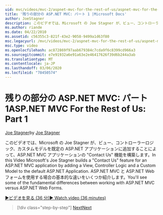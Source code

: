 ```yaml
---
uid: mvc/videos/mvc-2/aspnet-mvc-for-the-rest-of-us/aspnet-mvc-for-the-rest-of-us-part-1
title: '残りの部分の ASP.NET MVC: パート 1 |Microsoft Docs'
author: JoeStagner
description: このビデオでは、Microsoft の Joe Stagner が、ビュー、コントローラーロジック、カスタムモデルを t... に追加して、ASP.NET MVC アプリケーションの "お問い合わせ" 機能を構築します。
ms.author: riande
ms.date: 04/22/2010
ms.assetid: c56355c3-821f-43e2-9058-9499a1d63f80
msc.legacyurl: /mvc/videos/mvc-2/aspnet-mvc-for-the-rest-of-us/aspnet-mvc-for-the-rest-of-us-part-1
msc.type: video
ms.openlocfilehash: ac872869f97aab679384c7cda9f6c8399cd966a3
ms.sourcegitcommit: e7e91932a6e91a63e2e46417626f39d6b244a3ab
ms.translationtype: MT
ms.contentlocale: ja-JP
ms.lasthandoff: 03/06/2020
ms.locfileid: "78450574"
---
```

# <a name="aspnet-mvc-for-the-rest-of-us-part-1"></a><span data-ttu-id="47bc6-103">残りの部分の ASP.NET MVC: パート1</span><span class="sxs-lookup"><span data-stu-id="47bc6-103">ASP.NET MVC For the Rest of Us: Part 1</span></span>

<span data-ttu-id="47bc6-104">[Joe Stagner](https://github.com/JoeStagner)</span><span class="sxs-lookup"><span data-stu-id="47bc6-104">by [Joe Stagner](https://github.com/JoeStagner)</span></span>

<span data-ttu-id="47bc6-105">このビデオでは、Microsoft の Joe Stagner が、ビュー、コントローラーロジック、カスタムモデルを既定の ASP.NET アプリケーションに追加することによって、ASP.NET MVC アプリケーションの "Contact Us" 機能を構築します。</span><span class="sxs-lookup"><span data-stu-id="47bc6-105">In this Video Microsoft's Joe Stagner builds a "Contact Us" feature for an ASP.NET MVC application by adding a View, Controller Logic and a Custom Model to the default ASP.NET Application.</span></span> <span data-ttu-id="47bc6-106">ASP.NET MVC と ASP.NET Web フォームを使用する場合の基本的な違いをいくつか紹介します。</span><span class="sxs-lookup"><span data-stu-id="47bc6-106">You'll see some of the fundamental differences between working with ASP.NET MVC versus ASP.NET Web Forms.</span></span>

[<span data-ttu-id="47bc6-107">&#9654;ビデオを見る (36 分)</span><span class="sxs-lookup"><span data-stu-id="47bc6-107">&#9654; Watch video (36 minutes)</span></span>](https://channel9.msdn.com/Blogs/ASP-NET-Site-Videos/aspnet-mvc-for-the-rest-of-us-part-1)

> [!div class="step-by-step"]
> [<span data-ttu-id="47bc6-108">Next</span><span class="sxs-lookup"><span data-stu-id="47bc6-108">Next</span></span>](aspnet-mvc-for-the-rest-of-us-part-2.md)
